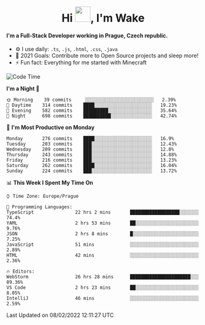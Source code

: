 <h1 align="center">Hi <img src="https://raw.githubusercontent.com/MrWakeCZ/MrWakeCZ/master/Hi.gif" width="40px" />, I'm Wake</h1>

#### I'm a Full-Stack Developer working in Prague, Czech republic.
- ⚙️ I use daily: `.ts`, `.js`, `.html`, `.css`, `.java`
- 🥅 2021 Goals: Contribute more to Open Source projects and sleep more!
- ⚡ Fun fact: Everything for me started with Minecraft

<!--START_SECTION:waka-->
![Code Time](http://img.shields.io/badge/Code%20Time-2%2C135%20hrs%208%20mins-blue)

**I'm a Night 🦉** 

```text
🌞 Morning    39 commits     ░░░░░░░░░░░░░░░░░░░░░░░░░   2.39% 
🌆 Daytime    314 commits    ████░░░░░░░░░░░░░░░░░░░░░   19.23% 
🌃 Evening    582 commits    █████████░░░░░░░░░░░░░░░░   35.64% 
🌙 Night      698 commits    ██████████░░░░░░░░░░░░░░░   42.74%

```
📅 **I'm Most Productive on Monday** 

```text
Monday       276 commits    ████░░░░░░░░░░░░░░░░░░░░░   16.9% 
Tuesday      203 commits    ███░░░░░░░░░░░░░░░░░░░░░░   12.43% 
Wednesday    209 commits    ███░░░░░░░░░░░░░░░░░░░░░░   12.8% 
Thursday     243 commits    ███░░░░░░░░░░░░░░░░░░░░░░   14.88% 
Friday       216 commits    ███░░░░░░░░░░░░░░░░░░░░░░   13.23% 
Saturday     262 commits    ████░░░░░░░░░░░░░░░░░░░░░   16.04% 
Sunday       224 commits    ███░░░░░░░░░░░░░░░░░░░░░░   13.72%

```


📊 **This Week I Spent My Time On** 

```text
⌚︎ Time Zone: Europe/Prague

💬 Programming Languages: 
TypeScript               22 hrs 2 mins       ██████████████████░░░░░░░   74.4% 
YAML                     2 hrs 53 mins       ██░░░░░░░░░░░░░░░░░░░░░░░   9.76% 
JSON                     2 hrs 8 mins        █░░░░░░░░░░░░░░░░░░░░░░░░   7.25% 
JavaScript               51 mins             ░░░░░░░░░░░░░░░░░░░░░░░░░   2.89% 
HTML                     42 mins             ░░░░░░░░░░░░░░░░░░░░░░░░░   2.36%

🔥 Editors: 
WebStorm                 26 hrs 28 mins      ██████████████████████░░░   89.36% 
VS Code                  2 hrs 23 mins       ██░░░░░░░░░░░░░░░░░░░░░░░   8.05% 
IntelliJ                 46 mins             ░░░░░░░░░░░░░░░░░░░░░░░░░   2.59%

```


 Last Updated on 08/02/2022 12:11:27 UTC
<!--END_SECTION:waka-->
